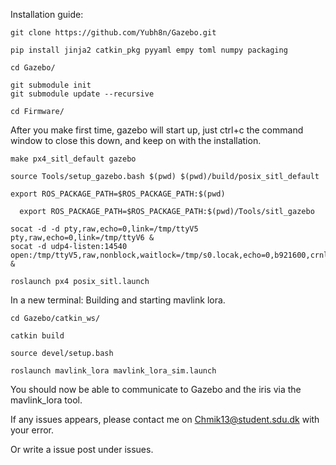 Installation guide:

```
git clone https://github.com/Yubh8n/Gazebo.git
```

```
pip install jinja2 catkin_pkg pyyaml empy toml numpy packaging
```
```
cd Gazebo/
```

```
git submodule init
git submodule update --recursive
```
```
cd Firmware/
```

After you make first time, gazebo will start up, just ctrl+c the command window to close this down, and keep on with the installation.
```
make px4_sitl_default gazebo
```
```
source Tools/setup_gazebo.bash $(pwd) $(pwd)/build/posix_sitl_default
```
```
export ROS_PACKAGE_PATH=$ROS_PACKAGE_PATH:$(pwd)
```
```
  export ROS_PACKAGE_PATH=$ROS_PACKAGE_PATH:$(pwd)/Tools/sitl_gazebo
```


```
socat -d -d pty,raw,echo=0,link=/tmp/ttyV5 pty,raw,echo=0,link=/tmp/ttyV6 &
socat -d udp4-listen:14540 open:/tmp/ttyV5,raw,nonblock,waitlock=/tmp/s0.locak,echo=0,b921600,crnl &
```

```
roslaunch px4 posix_sitl.launch
```


In a new terminal:
Building and starting mavlink lora.

```
cd Gazebo/catkin_ws/
```

```
catkin build
```
```
source devel/setup.bash
```

```
roslaunch mavlink_lora mavlink_lora_sim.launch
```

You should now be able to communicate to Gazebo and the iris via the mavlink_lora tool.


If any issues appears, please contact me on Chmik13@student.sdu.dk with your error.

Or write a issue post under issues.
